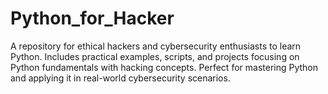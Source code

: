 # Python_for_Hacker
A repository for ethical hackers and cybersecurity enthusiasts to learn Python. Includes practical examples, scripts, and projects focusing on Python fundamentals with hacking concepts. Perfect for mastering Python and applying it in real-world cybersecurity scenarios.
